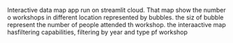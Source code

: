 Interactive data map app run on streamlit cloud.
That map show the number o workshops in different location represented by bubbles.
the siz of bubble represent  the number of people attended th workshop.
the interaactive map hasfiltering capabilities, filtering by year and type pf workshop
